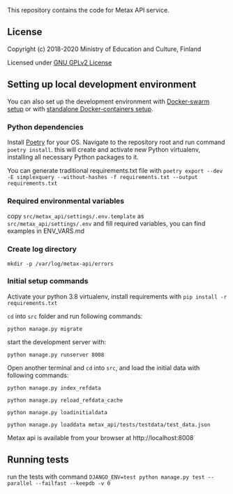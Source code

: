 This repository contains the code for Metax API service.

## License

Copyright (c) 2018-2020 Ministry of Education and Culture, Finland

Licensed under [GNU GPLv2 License](LICENSE)


## Setting up local development environment

You can also set up the development environment with [Docker-swarm setup](/docs/docker-stack.md) or with [standalone Docker-containers setup](/docs/single-docker-images.md).

### Python dependencies

Install [Poetry](https://python-poetry.org/docs/) for your OS. Navigate to the repository root and run command `poetry install`. this will create and activate new Python virtualenv, installing all necessary Python packages to it.

You can generate traditional requirements.txt file with `poetry export --dev -E simplexquery --without-hashes -f requirements.txt --output requirements.txt`

### Required environmental variables

copy `src/metax_api/settings/.env.template` as `src/metax_api/settings/.env` and fill required variables, you can find examples in ENV_VARS.md

### Create log directory 

`mkdir -p /var/log/metax-api/errors`

### Initial setup commands

Activate your python 3.8 virtualenv, install requirements with `pip install -r requirements.txt`

`cd` into `src` folder and run following commands:

`python manage.py migrate`

start the development server with:

`python manage.py runserver 8008`

Open another terminal and `cd` into `src`, and load the initial data with following commands:

`python manage.py index_refdata`

`python manage.py reload_refdata_cache`

`python manage.py loadinitialdata`

`python manage.py loaddata metax_api/tests/testdata/test_data.json`

Metax api is available from your browser at http://localhost:8008

## Running tests

run the tests with command `DJANGO_ENV=test python manage.py test --parallel --failfast --keepdb -v 0`





